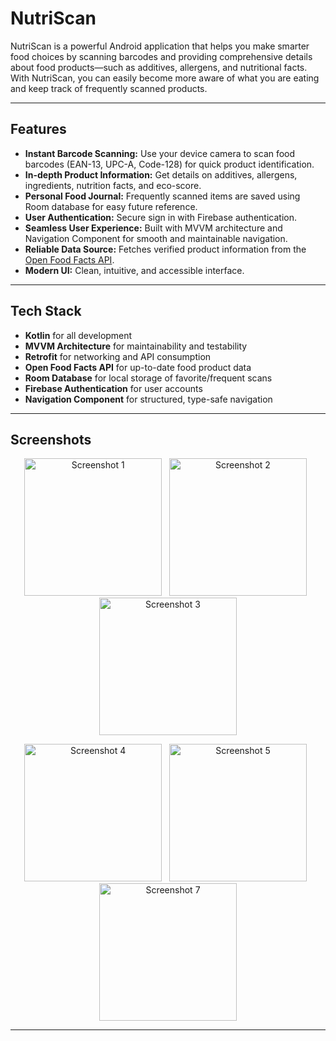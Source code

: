 # NutriScan

NutriScan is a powerful Android application that helps you make smarter food choices by scanning barcodes and providing comprehensive details about food products—such as additives, allergens, and nutritional facts. With NutriScan, you can easily become more aware of what you are eating and keep track of frequently scanned products.

---

## Features

- **Instant Barcode Scanning:** Use your device camera to scan food barcodes (EAN-13, UPC-A, Code-128) for quick product identification.
- **In-depth Product Information:** Get details on additives, allergens, ingredients, nutrition facts, and eco-score.
- **Personal Food Journal:** Frequently scanned items are saved using Room database for easy future reference.
- **User Authentication:** Secure sign in with Firebase authentication.
- **Seamless User Experience:** Built with MVVM architecture and Navigation Component for smooth and maintainable navigation.
- **Reliable Data Source:** Fetches verified product information from the [Open Food Facts API](https://world.openfoodfacts.org/).
- **Modern UI:** Clean, intuitive, and accessible interface.

---

## Tech Stack

- **Kotlin** for all development
- **MVVM Architecture** for maintainability and testability
- **Retrofit** for networking and API consumption
- **Open Food Facts API** for up-to-date food product data
- **Room Database** for local storage of favorite/frequent scans
- **Firebase Authentication** for user accounts
- **Navigation Component** for structured, type-safe navigation

---

## Screenshots

<p align="center">
  <img src="https://github.com/user-attachments/assets/27a68657-dc67-4504-af11-38d1e2941bfd" alt="Screenshot 1" width="220" /> &nbsp;
  <img src="https://github.com/user-attachments/assets/6fc04617-4179-472a-99d4-72a352cbc1d6" alt="Screenshot 2" width="220" /> &nbsp;
  <img src="https://github.com/user-attachments/assets/0996ca62-603b-4dc8-a002-96dc7daa4d8e" alt="Screenshot 3" width="220" />
</p>
<p align="center">
  <img src="https://github.com/user-attachments/assets/dbf08828-053b-4d3d-b865-898457931116" alt="Screenshot 4" width="220" /> &nbsp;
  <img src="https://github.com/user-attachments/assets/4d7b28b8-29c4-4a56-8913-bf6190fcc189" alt="Screenshot 5" width="220" /> &nbsp;
  <img src="https://github.com/user-attachments/assets/1cffc44f-335e-4775-be35-81af93843fa5" alt="Screenshot 7" width="220" />
</p>








---

